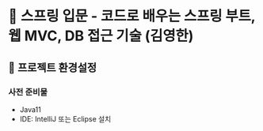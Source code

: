 # :book: 스프링 입문 - 코드로 배우는 스프링 부트, 웹 MVC, DB 접근 기술 (김영한)


## :pushpin: 프로젝트 환경설정


### 사전 준비물

- Java11
- IDE: IntelliJ 또는 Eclipse  설치